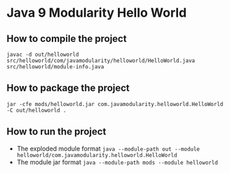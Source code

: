 # Java 9 Modularity Hello World
## How to compile the project
```javac -d out/helloworld src/helloworld/com/javamodularity/helloworld/HelloWorld.java src/helloworld/module-info.java```
## How to package the project
```jar -cfe mods/helloworld.jar com.javamodularity.helloworld.HelloWorld -C out/helloworld .```
## How to run the project
* The exploded module format
```java --module-path out --module helloworld/com.javamodularity.helloworld.HelloWorld```
* The module jar format
```java --module-path mods --module helloworld```
